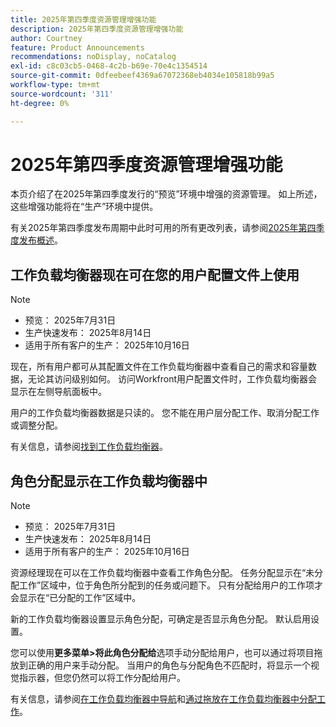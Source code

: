 ```yaml
---
title: 2025年第四季度资源管理增强功能
description: 2025年第四季度资源管理增强功能
author: Courtney
feature: Product Announcements
recommendations: noDisplay, noCatalog
exl-id: c8c03cb5-0468-4c2b-b69e-70e4c1354514
source-git-commit: 0dfeebeef4369a67072368eb4034e105818b99a5
workflow-type: tm+mt
source-wordcount: '311'
ht-degree: 0%

---
```


# 2025年第四季度资源管理增强功能

本页介绍了在2025年第四季度发行的“预览”环境中增强的资源管理。 如上所述，这些增强功能将在“生产”环境中提供。

有关2025年第四季度发布周期中此时可用的所有更改列表，请参阅[&#x200B; 2025年第四季度发布概述](/help/quicksilver/product-announcements/product-releases/25-q4-release-activity/25-q4-release-overview.md)。

## 工作负载均衡器现在可在您的用户配置文件上使用

>[!NOTE]
>
>* 预览： 2025年7月31日
>* 生产快速发布： 2025年8月14日
>* 适用于所有客户的生产： 2025年10月16日

现在，所有用户都可从其配置文件在工作负载均衡器中查看自己的需求和容量数据，无论其访问级别如何。 访问Workfront用户配置文件时，工作负载均衡器会显示在左侧导航面板中。

用户的工作负载均衡器数据是只读的。 您不能在用户层分配工作、取消分配工作或调整分配。

有关信息，请参阅[找到工作负载均衡器](/help/quicksilver/resource-mgmt/workload-balancer/locate-workload-balancer.md)。

## 角色分配显示在工作负载均衡器中

>[!NOTE]
>
>* 预览： 2025年7月31日
>* 生产快速发布： 2025年8月14日
>* 适用于所有客户的生产： 2025年10月16日

资源经理现在可以在工作负载均衡器中查看工作角色分配。 任务分配显示在“未分配工作”区域中，位于角色所分配到的任务或问题下。 只有分配给用户的工作项才会显示在“已分配的工作”区域中。

新的工作负载均衡器设置显示角色分配，可确定是否显示角色分配。 默认启用设置。

您可以使用&#x200B;**更多菜单>将此角色分配给**&#x200B;选项手动分配给用户，也可以通过将项目拖放到正确的用户来手动分配。 当用户的角色与分配角色不匹配时，将显示一个视觉指示器，但您仍然可以将工作分配给用户。

有关信息，请参阅[在工作负载均衡器中导航](/help/quicksilver/resource-mgmt/workload-balancer/navigate-the-workload-balancer.md)和[通过拖放在工作负载均衡器中分配工作](/help/quicksilver/resource-mgmt/workload-balancer/assign-work-in-workload-balancer-by-drag-and-drop.md)。
